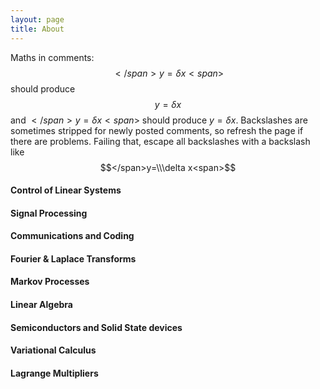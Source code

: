 ```yaml
---
layout: page
title: About
---
```

<script type="text/x-mathjax-config">
MathJax.Hub.Config({tex2jax: {inlineMath: [['$','$'], ['\\(','\\)']]}});
</script>
<script type="text/javascript"
        src="http://cdn.mathjax.org/mathjax/latest/MathJax.js?config=TeX-AMS-MML_HTMLorMML">
</script>
Maths in comments: <span>$$</span>y=\delta x<span>$$</span> should produce $$y=\delta x$$ and <span>$</span>y=\delta x<span>$</span> should produce $y=\delta x$. Backslashes are sometimes stripped for newly posted comments, so refresh the page if there are problems. Failing that, escape all backslashes with a backslash like <span>$$</span>y=\\\delta x<span>$$</span>

<h4>Control of Linear Systems</h4>
<h4>Signal Processing</h4>
<h4>Communications and Coding</h4>
<h4>Fourier & Laplace Transforms</h4>
<h4>Markov Processes</h4>
<h4>Linear Algebra</h4>
<h4>Semiconductors and Solid State devices</h4>
<h4>Variational Calculus</h4>
<h4>Lagrange Multipliers</h4>

<script>
var idcomments_acct = '332224dc9d8d3fa1b3e2e0ab11cbad9b';
var idcomments_post_id;
var idcomments_post_url;
</script>
<span id="IDCommentsPostTitle" style="display:none"></span>
<script type='text/javascript' src='http://www.intensedebate.com/js/genericCommentWrapperV2.js'></script>

